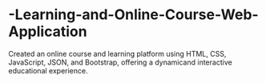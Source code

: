 # -Learning-and-Online-Course-Web-Application
Created an online course and learning platform using HTML, CSS, JavaScript, JSON, and Bootstrap, offering a dynamicand interactive educational experience.
